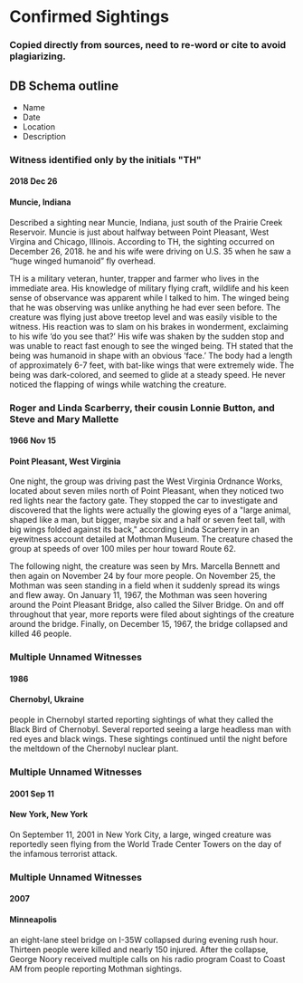 # Confirmed Sightings
### Copied directly from sources, need to re-word or cite to avoid plagiarizing.

## DB Schema outline

- Name
- Date
- Location
- Description

### Witness identified only by the initials "TH"
#### 2018 Dec 26
#### Muncie, Indiana

Described a sighting near Muncie, Indiana, just south of the Prairie Creek Reservoir. Muncie is just about halfway between Point Pleasant, West Virgina and Chicago, Illinois. According to TH, the sighting occurred on December 26, 2018. he and his wife were driving on U.S. 35 when he saw a “huge winged humanoid” fly overhead. 

TH is a military veteran, hunter, trapper and farmer who lives in the immediate area. His knowledge of military flying craft, wildlife and his keen sense of observance was apparent while I talked to him. The winged being that he was observing was unlike anything he had ever seen before. The creature was flying just above treetop level and was easily visible to the witness. His reaction was to slam on his brakes in wonderment, exclaiming to his wife ‘do you see that?’ His wife was shaken by the sudden stop and was unable to react fast enough to see the winged being.   TH stated that the being was humanoid in shape with an obvious ‘face.’ The body had a length of approximately 6-7 feet, with bat-like wings that were extremely wide. The being was dark-colored, and seemed to glide at a steady speed. He never noticed the flapping of wings while watching the creature.

### Roger and Linda Scarberry, their cousin Lonnie Button, and Steve and Mary Mallette
#### 1966 Nov 15
#### Point Pleasant, West Virginia

One night, the group was driving past the West Virginia Ordnance Works, located about seven miles north of Point Pleasant, when they noticed two red lights near the factory gate. They stopped the car to investigate and discovered that the lights were actually the glowing eyes of a "large animal, shaped like a man, but bigger, maybe six and a half or seven feet tall, with big wings folded against its back," according Linda Scarberry in an eyewitness account detailed at Mothman Museum. The creature chased the group at speeds of over 100 miles per hour toward Route 62.

The following night, the creature was seen by Mrs. Marcella Bennett and then again on November 24 by four more people. On November 25, the Mothman was seen standing in a field when it suddenly spread its wings and flew away. On January 11, 1967, the Mothman was seen hovering around the Point Pleasant Bridge, also called the Silver Bridge. On and off throughout that year, more reports were filed about sightings of the creature around the bridge. Finally, on December 15, 1967, the bridge collapsed and killed 46 people.

### Multiple Unnamed Witnesses
#### 1986
#### Chernobyl, Ukraine

people in Chernobyl started reporting sightings of what they called the Black Bird of Chernobyl. Several reported seeing a large headless man with red eyes and black wings. These sightings continued until the night before the meltdown of the Chernobyl nuclear plant.

### Multiple Unnamed Witnesses
#### 2001 Sep 11
#### New York, New York

On September 11, 2001 in New York City, a large, winged creature was reportedly seen flying from the World Trade Center Towers on the day of the infamous terrorist attack.

### Multiple Unnamed Witnesses
#### 2007
#### Minneapolis

an eight-lane steel bridge on I-35W collapsed during evening rush hour. Thirteen people were killed and nearly 150 injured. After the collapse, George Noory received multiple calls on his radio program Coast to Coast AM from people reporting Mothman sightings.
